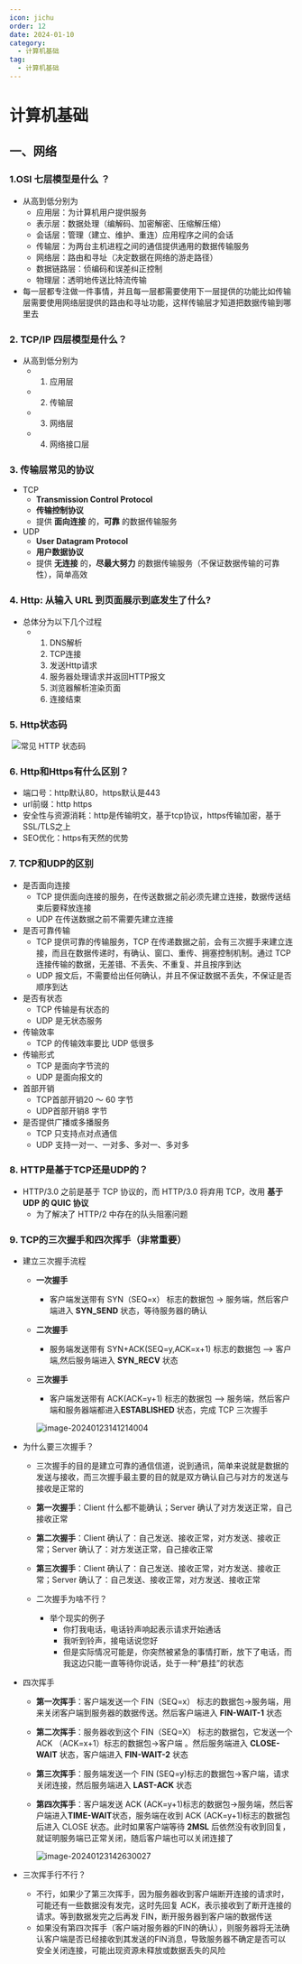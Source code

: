 ```yaml
---
icon: jichu
order: 12
date: 2024-01-10
category:
  - 计算机基础
tag:
  - 计算机基础
---
```


# 计算机基础

## 一、网络

### 1.OSI 七层模型是什么 ？

- 从高到低分别为
  - 应用层：为计算机用户提供服务
  - 表示层：数据处理（编解码、加密解密、压缩解压缩）
  - 会话层：管理（建立、维护、重连）应用程序之间的会话
  - 传输层：为两台主机进程之间的通信提供通用的数据传输服务
  - 网络层：路由和寻址（决定数据在网络的游走路径）
  - 数据链路层：侦编码和误差纠正控制
  - 物理层：透明地传送比特流传输
- 每一层都专注做一件事情，并且每一层都需要使用下一层提供的功能比如传输层需要使用网络层提供的路由和寻址功能，这样传输层才知道把数据传输到哪里去



### 2. TCP/IP 四层模型是什么？

- 从高到低分别为
  - 1. 应用层
  - 2. 传输层
  - 3. 网络层
  - 4. 网络接口层

### 3. 传输层常见的协议

- TCP
  - **Transmission Control Protocol**
  - **传输控制协议**
  - 提供 **面向连接** 的，**可靠** 的数据传输服务
- UDP
  - **User Datagram Protocol**
  - **用户数据协议**
  - 提供 **无连接** 的，**尽最大努力** 的数据传输服务（不保证数据传输的可靠性），简单高效

### 4. Http: 从输入 URL 到页面展示到底发生了什么?

- 总体分为以下几个过程
  - 1. DNS解析
    2. TCP连接
    3. 发送Http请求
    4. 服务器处理请求并返回HTTP报文
    5. 浏览器解析渲染页面
    6. 连接结束

### 5. Http状态码

​		![常见 HTTP 状态码](computerBase.assets/http-status-code.png)

### 6. Http和Https有什么区别？

- 端口号：http默认80，https默认是443
- url前缀：http  https
- 安全性与资源消耗：http是传输明文，基于tcp协议，https传输加密，基于SSL/TLS之上
- SEO优化：https有天然的优势



### 7. TCP和UDP的区别

- 是否面向连接
  - TCP 提供面向连接的服务，在传送数据之前必须先建立连接，数据传送结束后要释放连接
  - UDP 在传送数据之前不需要先建立连接
- 是否可靠传输
  - TCP 提供可靠的传输服务，TCP 在传递数据之前，会有三次握手来建立连接，而且在数据传递时，有确认、窗口、重传、拥塞控制机制。通过 TCP 连接传输的数据，无差错、不丢失、不重复、并且按序到达
  - UDP 报文后，不需要给出任何确认，并且不保证数据不丢失，不保证是否顺序到达
- 是否有状态
  - TCP 传输是有状态的
  - UDP 是无状态服务
- 传输效率
  -  TCP 的传输效率要比 UDP 低很多
- 传输形式
  - TCP 是面向字节流的
  - UDP 是面向报文的
- 首部开销
  - TCP首部开销20 ～ 60 字节
  - UDP首部开销8 字节
- 是否提供广播或多播服务
  - TCP 只支持点对点通信
  - UDP 支持一对一、一对多、多对一、多对多



### 8. HTTP是基于TCP还是UDP的？

- HTTP/3.0 之前是基于 TCP 协议的，而 HTTP/3.0 将弃用 TCP，改用 **基于 UDP 的 QUIC 协议**
  - 为了解决了 HTTP/2 中存在的队头阻塞问题



### 9. TCP的三次握手和四次挥手（非常重要）

- 建立三次握手流程

  - **一次握手**

    - 客户端发送带有 SYN（SEQ=x） 标志的数据包 -> 服务端，然后客户端进入 **SYN_SEND** 状态，等待服务器的确认

  - **二次握手**

    - 服务端发送带有 SYN+ACK(SEQ=y,ACK=x+1) 标志的数据包 –> 客户端,然后服务端进入 **SYN_RECV** 状态

  - **三次握手**

    - 客户端发送带有 ACK(ACK=y+1) 标志的数据包 –> 服务端，然后客户端和服务器端都进入**ESTABLISHED** 状态，完成 TCP 三次握手

    ![image-20240123141214004](computerBase.assets/image-20240123141214004.png)

- 为什么要三次握手？

  - 三次握手的目的是建立可靠的通信信道，说到通讯，简单来说就是数据的发送与接收，而三次握手最主要的目的就是双方确认自己与对方的发送与接收是正常的

  - **第一次握手**：Client 什么都不能确认；Server 确认了对方发送正常，自己接收正常

  - **第二次握手**：Client 确认了：自己发送、接收正常，对方发送、接收正常；Server 确认了：对方发送正常，自己接收正常

  - **第三次握手**：Client 确认了：自己发送、接收正常，对方发送、接收正常；Server 确认了：自己发送、接收正常，对方发送、接收正常

  - 二次握手为啥不行？

    - 举个现实的例子
      - 你打我电话，电话铃声响起表示请求开始通话
      - 我听到铃声，接电话说您好
      - 但是实际情况可能是，你突然被紧急的事情打断，放下了电话，而我这边只能一直等待你说话，处于一种“悬挂”的状态

    

- 四次挥手

  - **第一次挥手**：客户端发送一个 FIN（SEQ=x） 标志的数据包->服务端，用来关闭客户端到服务器的数据传送。然后客户端进入 **FIN-WAIT-1** 状态

  - **第二次挥手**：服务器收到这个 FIN（SEQ=X） 标志的数据包，它发送一个 ACK （ACK=x+1）标志的数据包->客户端 。然后服务端进入 **CLOSE-WAIT** 状态，客户端进入 **FIN-WAIT-2** 状态

  - **第三次挥手**：服务端发送一个 FIN (SEQ=y)标志的数据包->客户端，请求关闭连接，然后服务端进入 **LAST-ACK** 状态

  - **第四次挥手**：客户端发送 ACK (ACK=y+1)标志的数据包->服务端，然后客户端进入**TIME-WAIT**状态，服务端在收到 ACK (ACK=y+1)标志的数据包后进入 CLOSE 状态。此时如果客户端等待 **2MSL** 后依然没有收到回复，就证明服务端已正常关闭，随后客户端也可以关闭连接了

    ![image-20240123142630027](computerBase.assets/image-20240123142630027.png)

- 三次挥手行不行？
  - 不行，如果少了第三次挥手，因为服务器收到客户端断开连接的请求时，可能还有一些数据没有发完，这时先回复 ACK，表示接收到了断开连接的请求。等到数据发完之后再发 FIN，断开服务器到客户端的数据传送
  - 如果没有第四次挥手（客户端对服务器的FIN的确认），则服务器将无法确认客户端是否已经接收到其发送的FIN消息，导致服务器不确定是否可以安全关闭连接，可能出现资源未释放或数据丢失的风险





